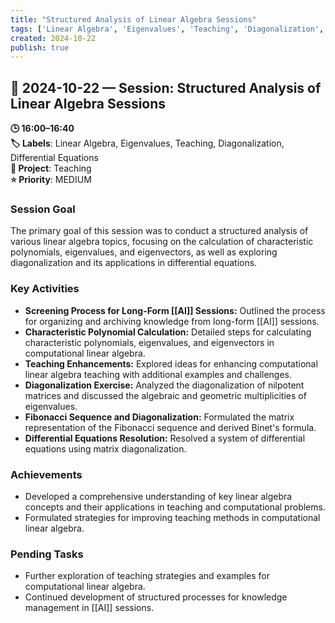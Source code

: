 ```yaml
---
title: "Structured Analysis of Linear Algebra Sessions"
tags: ['Linear Algebra', 'Eigenvalues', 'Teaching', 'Diagonalization', 'Differential Equations']
created: 2024-10-22
publish: true
---
```


## 📅 2024-10-22 — Session: Structured Analysis of Linear Algebra Sessions

**🕒 16:00–16:40**  
**🏷️ Labels**: Linear Algebra, Eigenvalues, Teaching, Diagonalization, Differential Equations  
**📂 Project**: Teaching  
**⭐ Priority**: MEDIUM  


### Session Goal
The primary goal of this session was to conduct a structured analysis of various linear algebra topics, focusing on the calculation of characteristic polynomials, eigenvalues, and eigenvectors, as well as exploring diagonalization and its applications in differential equations.

### Key Activities
- **Screening Process for Long-Form [[AI]] Sessions:** Outlined the process for organizing and archiving knowledge from long-form [[AI]] sessions.
- **Characteristic Polynomial Calculation:** Detailed steps for calculating characteristic polynomials, eigenvalues, and eigenvectors in computational linear algebra.
- **Teaching Enhancements:** Explored ideas for enhancing computational linear algebra teaching with additional examples and challenges.
- **Diagonalization Exercise:** Analyzed the diagonalization of nilpotent matrices and discussed the algebraic and geometric multiplicities of eigenvalues.
- **Fibonacci Sequence and Diagonalization:** Formulated the matrix representation of the Fibonacci sequence and derived Binet's formula.
- **Differential Equations Resolution:** Resolved a system of differential equations using matrix diagonalization.

### Achievements
- Developed a comprehensive understanding of key linear algebra concepts and their applications in teaching and computational problems.
- Formulated strategies for improving teaching methods in computational linear algebra.

### Pending Tasks
- Further exploration of teaching strategies and examples for computational linear algebra.
- Continued development of structured processes for knowledge management in [[AI]] sessions.
